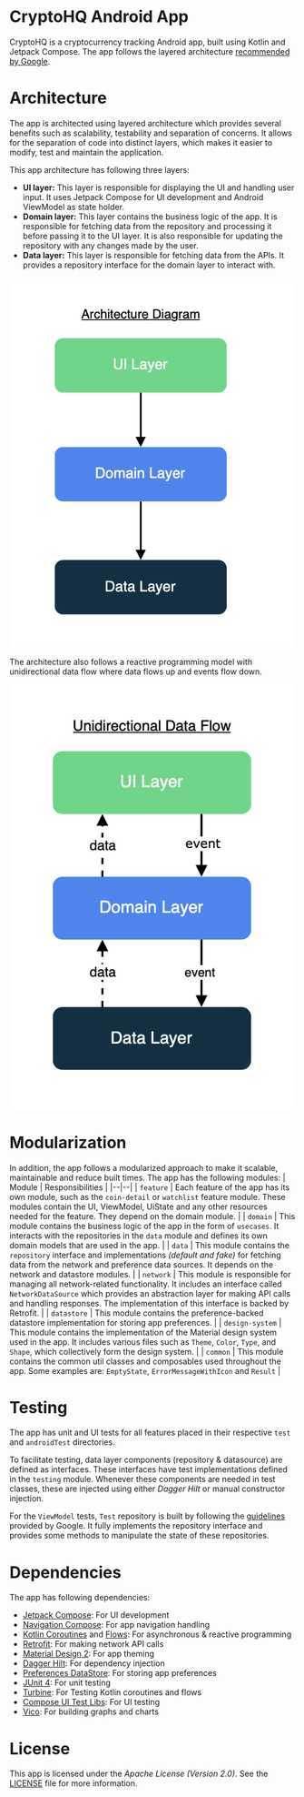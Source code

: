 # CryptoHQ Android App

CryptoHQ is a cryptocurrency tracking Android app, built using Kotlin and Jetpack Compose. The app
follows the layered
architecture [recommended by Google](https://developer.android.com/topic/architecture).

# Architecture

The app is architected using layered architecture which provides several benefits such as
scalability, testability and separation of concerns. It allows for the separation of code into
distinct layers, which makes it easier to modify, test and maintain the application.

This app architecture has following three layers:

- **UI layer:** This layer is responsible for displaying the UI and handling user input. It uses
  Jetpack Compose for UI development and Android ViewModel as state holder.
- **Domain layer:** This layer contains the business logic of the app. It is responsible for
  fetching data from the repository and processing it before passing it to the UI layer. It is also
  responsible for updating the repository with any changes made by the user.
- **Data layer:** This layer is responsible for fetching data from the APIs. It provides a
  repository interface for the domain layer to interact with.

<center>
<img src="/docs/images/arch-diagram.png" width="600px" alt="Architecture diagram" />
</center>

The architecture also follows a reactive programming model with unidirectional data flow where data
flows up and events flow down.

<center>
<img src="/docs/images/data-flow-diagram.png" width="600px" alt="Data flow diagram" />
</center>

# Modularization

In addition, the app follows a modularized approach to make it scalable, maintainable and reduce
built times. The app has the following modules:
| Module | Responsibilities |
|--|--|
| `feature` | Each feature of the app has its own module, such as the `coin-detail` or `watchlist`
feature module. These modules contain the UI, ViewModel, UiState and any other resources needed for
the feature. They depend on the domain module. |
| `domain` | This module contains the business logic of the app in the form of `usecases`. It
interacts with the repositories in the `data` module and defines its own domain models that are used
in the app. |
| `data` | This module contains the `repository` interface and implementations *(default and fake)*
for fetching data from the network and preference data sources. It depends on the network and
datastore modules. |
| `network` | This module is responsible for managing all network-related functionality. It includes
an interface called `NetworkDataSource` which provides an abstraction layer for making API calls and
handling responses. The implementation of this interface is backed by Retrofit. |
| `datastore` | This module contains the preference-backed datastore implementation for storing app
preferences. |
| `design-system` | This module contains the implementation of the Material design system used in
the app. It includes various files such as `Theme`, `Color`, `Type`, and `Shape`, which collectively
form the design system. |
| `common` | This module contains the common util classes and composables used throughout the app.
Some examples are: `EmptyState`, `ErrorMessageWithIcon` and `Result` |

# Testing

The app has unit and UI tests for all features placed in their respective `test` and `androidTest`
directories.

To facilitate testing, data layer components (repository & datasource) are defined as interfaces.
These interfaces have test implementations defined in the `testing` module. Whenever these
components are needed in test classes, these are injected using either *Dagger Hilt* or manual
constructor injection.

For the `ViewModel` tests, `Test` repository is built by following
the [guidelines](https://developer.android.com/kotlin/flow?hl=en) provided by Google. It fully
implements the repository interface and provides some methods to manipulate the state of these
repositories.

# Dependencies

The app has following dependencies:

- [Jetpack Compose](https://developer.android.com/jetpack/compose): For UI development
- [Navigation Compose](https://developer.android.com/jetpack/compose/navigation): For app navigation
  handling
- [Kotlin Coroutines](https://developer.android.com/kotlin/coroutines)
  and [Flows](https://developer.android.com/kotlin/flow): For asynchronous & reactive programming
- [Retrofit](https://square.github.io/retrofit/): For making network API calls
- [Material Design 2](https://m2.material.io): For app theming
- [Dagger Hilt](https://developer.android.com/training/dependency-injection/hilt-android): For
  dependency injection
- [Preferences DataStore](https://developer.android.com/topic/libraries/architecture/datastore): For
  storing app preferences
- [JUnit 4](https://developer.android.com/training/testing/local-tests): For unit testing
- [Turbine](https://github.com/cashapp/turbine): For Testing Kotlin coroutines and flows
- [Compose UI Test Libs](https://developer.android.com/jetpack/compose/testing): For UI testing
- [Vico](https://github.com/patrykandpatrick/vico): For building graphs and charts

# License

This app is licensed under the *Apache License (Version 2.0)*. See
the [LICENSE](https://github.com/arslanshoukat/CryptoHQ/blob/main/LICENSE) file for more
information.
